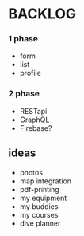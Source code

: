 # BACKLOG

### 1 phase
* form
* list
* profile

### 2 phase
* RESTapi
* GraphQL
* Firebase?

## ideas
* photos
* map integration
* pdf-printing
* my equipment
* my buddies
* my courses
* dive planner
